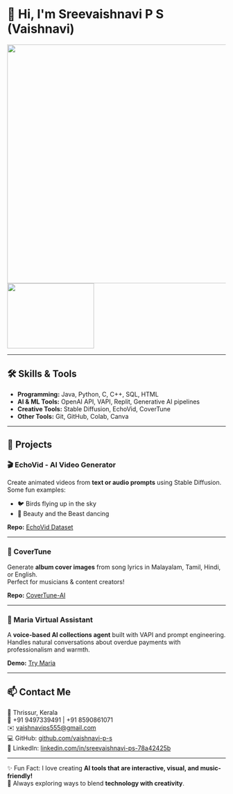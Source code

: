 # 👋 Hi, I'm Sreevaishnavi P S (Vaishnavi)

<p float="left">
  <img src="https://readme-typing-svg.herokuapp.com?font=Fira+Code&size=18&pause=100&color=00ff00&width=500&lines=Hey!+I'm+Vaishnavi,+a+final-year+Computer+Science+student.+I+love+building+AI+and+Generative+AI+projects,+exploring+creative+tech+tools,+and+making+interactive+AI+experiences.+Always+learning+and+blending+creativity+with+code!" width="550" />
  <img src="https://docket.acc.com/sites/default/files/inline-images/scene2_alt.gif" width="200" height="150" />
</p>

---

## 🛠 Skills & Tools
- **Programming:** Java, Python, C, C++, SQL, HTML  
- **AI & ML Tools:** OpenAI API, VAPI, Replit, Generative AI pipelines  
- **Creative Tools:** Stable Diffusion, EchoVid, CoverTune  
- **Other Tools:** Git, GitHub, Colab, Canva  

---

## 🚀 Projects  

### 🎬 EchoVid - AI Video Generator
Create animated videos from **text or audio prompts** using Stable Diffusion.  
Some fun examples:  
- 🐦 Birds flying up in the sky  
- 👑 Beauty and the Beast dancing  

**Repo:** [EchoVid Dataset](https://github.com/vaishnavi-ps/EchoVid-Dataset)  

---

### 🎵 CoverTune
Generate **album cover images** from song lyrics in Malayalam, Tamil, Hindi, or English.  
Perfect for musicians & content creators!  

**Repo:** [CoverTune-AI](https://github.com/vaishnavi-ps/CoverTune-AI)  

---

### 🤖 Maria Virtual Assistant
A **voice-based AI collections agent** built with VAPI and prompt engineering.  
Handles natural conversations about overdue payments with professionalism and warmth.  

**Demo:** [Try Maria](https://vapi.ai?demo=true&shareKey=e60f6900-cca8-47ae-abc7-dd4e5552ec8d&assistantId=2d6a031a-908b-4ec4-bda1-4313bcbee677)  

---

## 📫 Contact Me
📍 Thrissur, Kerala  
📱 +91 9497339491 | +91 8590861071  
✉️ vaishnavips555@gmail.com  
💻 GitHub: [github.com/vaishnavi-p-s](https://github.com/vaishnavi-p-s)  
💼 LinkedIn: [linkedin.com/in/sreevaishnavi-ps-78a42425b](https://www.linkedin.com/in/sreevaishnavi-ps-78a42425b)  

---

✨ Fun Fact: I love creating **AI tools that are interactive, visual, and music-friendly!**  
🌟 Always exploring ways to blend **technology with creativity**.
